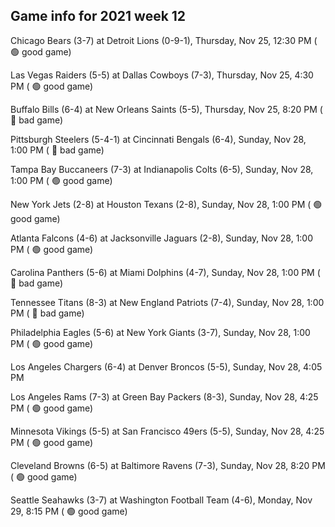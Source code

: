 ## Game info for 2021 week 12
Chicago Bears (3-7) at Detroit Lions (0-9-1), Thursday, Nov 25, 12:30 PM (	:green_circle: good game)



Las Vegas Raiders (5-5) at Dallas Cowboys (7-3), Thursday, Nov 25, 4:30 PM (	:green_circle: good game)



Buffalo Bills (6-4) at New Orleans Saints (5-5), Thursday, Nov 25, 8:20 PM (	:red_circle: bad game)



Pittsburgh Steelers (5-4-1) at Cincinnati Bengals (6-4), Sunday, Nov 28, 1:00 PM (	:red_circle: bad game)

Tampa Bay Buccaneers (7-3) at Indianapolis Colts (6-5), Sunday, Nov 28, 1:00 PM (	:green_circle: good game)

New York Jets (2-8) at Houston Texans (2-8), Sunday, Nov 28, 1:00 PM (	:green_circle: good game)

Atlanta Falcons (4-6) at Jacksonville Jaguars (2-8), Sunday, Nov 28, 1:00 PM (	:green_circle: good game)

Carolina Panthers (5-6) at Miami Dolphins (4-7), Sunday, Nov 28, 1:00 PM (	:red_circle: bad game)

Tennessee Titans (8-3) at New England Patriots (7-4), Sunday, Nov 28, 1:00 PM (	:red_circle: bad game)

Philadelphia Eagles (5-6) at New York Giants (3-7), Sunday, Nov 28, 1:00 PM (	:green_circle: good game)



Los Angeles Chargers (6-4) at Denver Broncos (5-5), Sunday, Nov 28, 4:05 PM

Los Angeles Rams (7-3) at Green Bay Packers (8-3), Sunday, Nov 28, 4:25 PM (	:green_circle: good game)

Minnesota Vikings (5-5) at San Francisco 49ers (5-5), Sunday, Nov 28, 4:25 PM (	:green_circle: good game)



Cleveland Browns (6-5) at Baltimore Ravens (7-3), Sunday, Nov 28, 8:20 PM (	:green_circle: good game)



Seattle Seahawks (3-7) at Washington Football Team (4-6), Monday, Nov 29, 8:15 PM (	:green_circle: good game)

